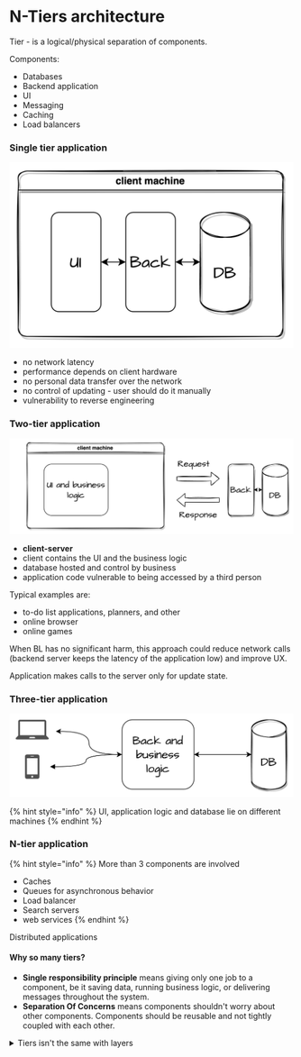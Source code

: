 # N-Tiers architecture

Tier - is a logical/physical separation of components.

Components:

* Databases
* Backend application
* UI
* Messaging
* Caching
* Load balancers

### Single tier application

![](<../../.gitbook/assets/image (9) (1) (1).png>)

* no network latency
* performance depends on client hardware
* no personal data transfer over the network
* no control of updating - user should do it manually
* vulnerability to reverse engineering



### Two-tier application

![](<../../.gitbook/assets/image (4) (1) (1).png>)

* **client-server**
* client contains the UI and the business logic
* database hosted and control by business
* application code vulnerable to being accessed by a third person

Typical examples are:

* to-do list applications, planners, and other
* online browser
* online games

When BL has no significant harm, this approach could reduce network calls (backend server keeps the latency of the application low) and improve UX.

Application makes calls to the server only for update state.



### Three-tier application

![](<../../.gitbook/assets/image (2) (1) (1) (1).png>)

{% hint style="info" %}
UI, application logic and database lie on different machines
{% endhint %}



### N-tier application

{% hint style="info" %}
More than 3 components are involved

* Caches
* Queues for asynchronous behavior
* Load balancer
* Search servers
* web services
{% endhint %}

Distributed applications

#### Why so many tiers?

* **Single responsibility principle** means giving only one job to a component, be it saving data, running business logic, or delivering messages throughout the system.
* **Separation Of Concerns** means components shouldn't worry about other components. Components should be reusable and not tightly coupled with each other.

<details>

<summary>Tiers isn't the same with layers</summary>

![](<../../.gitbook/assets/image (7) (1) (1).png>)

The layers is the code organizations when tier is physical component separation.

</details>

